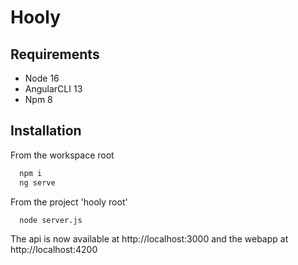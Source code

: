 # Hooly

## Requirements
- Node 16
- AngularCLI 13
- Npm 8
## Installation

From the workspace root

```bash
  npm i
  ng serve
```
From the project 'hooly root'
    
```bash
  node server.js
```

The api is now available at http://localhost:3000 and the webapp at http://localhost:4200
